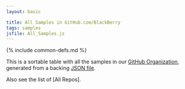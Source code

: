 ```yaml
---
layout: basic

title: All Samples in GitHub.com/BlackBerry
tags: samples
jsfile: All_Samples.js
---
```

{% include common-defs.md %}

This is a sortable table with all the samples in our [GitHub Organization](http://github.com/blackberry),
generated from a backing [JSON file](All_Samples.json).

Also see the list of [All Repos].

